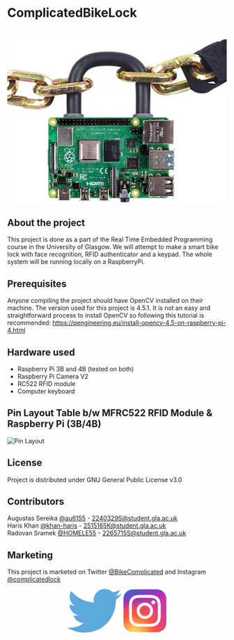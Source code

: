 # ComplicatedBikeLock


![GitHub Logo](/Resources/pilock.png)


## About the project
This project is done as a part of the Real Time Embedded Programming course in the University of Glasgow.
We will attempt to make a smart bike lock with face recognition, RFID authenticator and a keypad.
The whole system will be running locally on a RaspberryPi.

## Prerequisites
Anyone compiling the project should have OpenCV installed on their machine. The version used for this project is 4.5.1.
It is not an easy and straightforward process to install OpenCV so following this tutorial is recommended: https://qengineering.eu/install-opencv-4.5-on-raspberry-pi-4.html

## Hardware used

<ul>
  <li>Raspberry Pi 3B and 4B (tested on both)</li>
  <li>Raspberry Pi Camera V2</li>
  <li>RC522 RFID module</li>
  <li>Computer keyboard</li>
</ul>

## Pin Layout Table b/w MFRC522 RFID Module & Raspberry Pi (3B/4B)
![Pin Layout](/Resources/pinlayout.PNG)

## License

Project is distributed under GNU General Public License v3.0

## Contributors

Augustas Sereika [@au6155](https://github.com/au6155) - 2240329S@student.gla.ac.uk
<br />
Haris Khan [@khan-haris](https://github.com/khan-haris) - 2515165K@student.gla.ac.uk
<br />
Radovan Sramek [@HOMELE55](https://github.com/HOMELE55) - 2265715S@student.gla.ac.uk
<br />

## Marketing
<!-- Twitter page [@BikeComplicated](https://twitter.com/BikeComplicated) -->

This project is marketed on Twitter [@BikeComplicated](https://twitter.com/BikeComplicated) and Instagram [@complicatedlock](https://www.instagram.com/complicatedlock/)
<p align="center">
  <a href="https://twitter.com/BikeComplicated"><img height=100 src="Resources/twitter.png"></img></a>
  <a></a>
  <a href="https://www.instagram.com/complicatedlock/"><img height=100 src="Resources/insta.png"></img></a>
</p>
